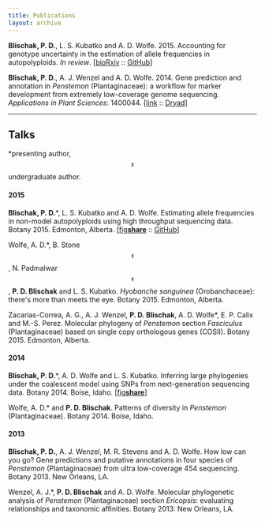 ```yaml
---
title: Publications
layout: archive
---
```

<script type="text/javascript" src="http://cdn.mathjax.org/mathjax/latest/MathJax.js?config=TeX-AMS-MML_HTMLorMML"></script>


**Blischak, P. D.**, L. S. Kubatko and A. D. Wolfe. 2015. 
Accounting for genotype uncertainty in the estimation of allele frequencies in autopolyploids. 
*In review*. [<a href="http://biorxiv.org/content/early/2015/07/02/021907" target="_blank">bioRxiv</a> :: 
<a href="https://github.com/pblischak/polyfreqs-ms-data" target="_blank">GitHub</a>]

**Blischak, P. D.**, A. J. Wenzel and A. D. Wolfe. 2014. 
Gene prediction and annotation in *Penstemon* (Plantaginaceae): a workflow for marker development from extremely low-coverage genome sequencing. 
*Applications in Plant Sciences*: 1400044. [<a href="http://www.bioone.org/doi/abs/10.3732/apps.1400044" target="_blank">link</a> :: 
<a href="http://doi.org/10.5061/dryad.f6s22" target="_blank">Dryad</a>]

--------

## Talks

\*presenting author, $$^{\ddagger}$$undergraduate author.

#### 2015

**Blischak, P. D.**\*, L. S. Kubatko and A. D. Wolfe. 
Estimating allele frequencies in non-model autopolyploids using high throughput sequencing data. 
Botany 2015. Edmonton, Alberta. 
[<a href="http://figshare.com/account/my_data" target="_blank">fig<strong>share</strong></a> :: 
<a href="https://github.com/" target="_blank">GitHub</a>]

Wolfe, A. D.\*, B. Stone$$^{\ddagger}$$, N. Padmalwar$$^{\ddagger}$$, **P. D. Blischak** and L. S. Kubatko. 
*Hyobanche sanguinea* (Orobanchaceae): there's more than meets the eye. 
Botany 2015. Edmonton, Alberta.

Zacarias-Correa, A. G., A. J. Wenzel, **P. D. Blischak**, A. D. Wolfe\*, E. P. Calix and M.-S. Perez. 
Molecular phylogeny of *Penstemon* section *Fasciculus* (Plantaginaceae) based on single copy orthologous genes (COSII). 
Botany 2015. Edmonton, Alberta.

#### 2014

**Blischak, P. D.**\*, A. D. Wolfe and L. S. Kubatko. 
Inferring large phylogenies under the coalescent model using SNPs from next-generation sequencing data. 
Botany 2014. Boise, Idaho. 
[<a href="http://dx.doi.org/10.6084/m9.figshare.1436072" target="_blank">fig<strong>share</strong></a>]

Wolfe, A. D.\* and **P. D. Blischak**. 
Patterns of diversity in *Penstemon* (Plantaginaceae). 
Botany 2014. Boise, Idaho.

#### 2013

**Blischak, P. D.**, A. J. Wenzel, M. R. Stevens and A. D. Wolfe. 
How low can you go? 
Gene predictions and putative annotations in four species of *Penstemon* (Plantaginaceae) from ultra low-coverage 454 sequencing. 
Botany 2013. New Orleans, LA.

Wenzel, A. J.\*, **P. D. Blischak** and A. D. Wolfe. 
Molecular phylogenetic analysis of *Penstemon* (Plantaginaceae) section *Ericopsis*: evaluating relationships and taxonomic affinities. 
Botany 2013: New Orleans, LA.